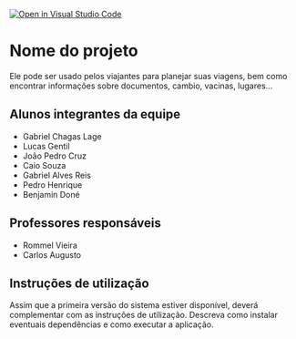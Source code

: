 [![Open in Visual Studio Code](https://classroom.github.com/assets/open-in-vscode-718a45dd9cf7e7f842a935f5ebbe5719a5e09af4491e668f4dbf3b35d5cca122.svg)](https://classroom.github.com/online_ide?assignment_repo_id=10872716&assignment_repo_type=AssignmentRepo)
# Nome do projeto
Ele pode ser usado pelos viajantes para planejar suas viagens, bem como encontrar informações sobre documentos, cambio, vacinas, lugares...

## Alunos integrantes da equipe

* Gabriel Chagas Lage
* Lucas Gentil
* João Pedro Cruz
* Caio Souza
* Gabriel Alves Reis
* Pedro Henrique 
* Benjamin Doné


## Professores responsáveis

* Rommel Vieira
* Carlos Augusto

## Instruções de utilização

Assim que a primeira versão do sistema estiver disponível, deverá complementar com as instruções de utilização. Descreva como instalar eventuais dependências e como executar a aplicação.
